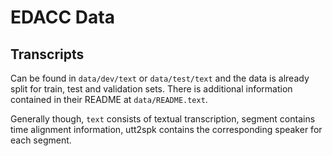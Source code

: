 # EDACC Data 

## Transcripts
Can be found in `data/dev/text` or `data/test/text` and the data is already split for train, test and validation sets. There is additional information contained in their README at `data/README.text`.

Generally though, `text` consists of textual transcription, segment contains time alignment information, utt2spk contains the corresponding speaker for each segment.
